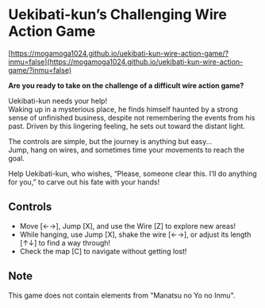 
# Uekibati-kun’s Challenging Wire Action Game

[https://mogamoga1024.github.io/uekibati-kun-wire-action-game/?inmu=false](https://mogamoga1024.github.io/uekibati-kun-wire-action-game/?inmu=false)

**Are you ready to take on the challenge of a difficult wire action game?**

Uekibati-kun needs your help!  
Waking up in a mysterious place, he finds himself haunted by a strong sense of unfinished business, despite not remembering the events from his past. Driven by this lingering feeling, he sets out toward the distant light.

The controls are simple, but the journey is anything but easy...  
Jump, hang on wires, and sometimes time your movements to reach the goal.

Help Uekibati-kun, who wishes, “Please, someone clear this. I’ll do anything for you,” to carve out his fate with your hands!

## Controls
- Move [←→], Jump [X], and use the Wire [Z] to explore new areas!
- While hanging, use Jump [X], shake the wire [←→], or adjust its length [↑↓] to find a way through!
- Check the map [C] to navigate without getting lost!

## Note

This game does not contain elements from "Manatsu no Yo no Inmu".
